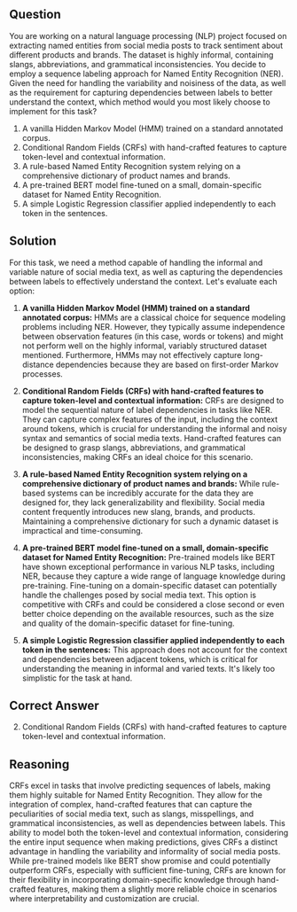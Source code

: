 ## Question

You are working on a natural language processing (NLP) project focused on extracting named entities from social media posts to track sentiment about different products and brands. The dataset is highly informal, containing slangs, abbreviations, and grammatical inconsistencies. You decide to employ a sequence labeling approach for Named Entity Recognition (NER). Given the need for handling the variability and noisiness of the data, as well as the requirement for capturing dependencies between labels to better understand the context, which method would you most likely choose to implement for this task?

1. A vanilla Hidden Markov Model (HMM) trained on a standard annotated corpus.
2. Conditional Random Fields (CRFs) with hand-crafted features to capture token-level and contextual information.
3. A rule-based Named Entity Recognition system relying on a comprehensive dictionary of product names and brands.
4. A pre-trained BERT model fine-tuned on a small, domain-specific dataset for Named Entity Recognition.
5. A simple Logistic Regression classifier applied independently to each token in the sentences.

## Solution

For this task, we need a method capable of handling the informal and variable nature of social media text, as well as capturing the dependencies between labels to effectively understand the context. Let's evaluate each option:

1. **A vanilla Hidden Markov Model (HMM) trained on a standard annotated corpus:** HMMs are a classical choice for sequence modeling problems including NER. However, they typically assume independence between observation features (in this case, words or tokens) and might not perform well on the highly informal, variably structured dataset mentioned. Furthermore, HMMs may not effectively capture long-distance dependencies because they are based on first-order Markov processes.

2. **Conditional Random Fields (CRFs) with hand-crafted features to capture token-level and contextual information:** CRFs are designed to model the sequential nature of label dependencies in tasks like NER. They can capture complex features of the input, including the context around tokens, which is crucial for understanding the informal and noisy syntax and semantics of social media texts. Hand-crafted features can be designed to grasp slangs, abbreviations, and grammatical inconsistencies, making CRFs an ideal choice for this scenario.

3. **A rule-based Named Entity Recognition system relying on a comprehensive dictionary of product names and brands:** While rule-based systems can be incredibly accurate for the data they are designed for, they lack generalizability and flexibility. Social media content frequently introduces new slang, brands, and products. Maintaining a comprehensive dictionary for such a dynamic dataset is impractical and time-consuming.

4. **A pre-trained BERT model fine-tuned on a small, domain-specific dataset for Named Entity Recognition:** Pre-trained models like BERT have shown exceptional performance in various NLP tasks, including NER, because they capture a wide range of language knowledge during pre-training. Fine-tuning on a domain-specific dataset can potentially handle the challenges posed by social media text. This option is competitive with CRFs and could be considered a close second or even better choice depending on the available resources, such as the size and quality of the domain-specific dataset for fine-tuning.

5. **A simple Logistic Regression classifier applied independently to each token in the sentences:** This approach does not account for the context and dependencies between adjacent tokens, which is critical for understanding the meaning in informal and varied texts. It's likely too simplistic for the task at hand.

## Correct Answer

2. Conditional Random Fields (CRFs) with hand-crafted features to capture token-level and contextual information.

## Reasoning

CRFs excel in tasks that involve predicting sequences of labels, making them highly suitable for Named Entity Recognition. They allow for the integration of complex, hand-crafted features that can capture the peculiarities of social media text, such as slangs, misspellings, and grammatical inconsistencies, as well as dependencies between labels. This ability to model both the token-level and contextual information, considering the entire input sequence when making predictions, gives CRFs a distinct advantage in handling the variability and informality of social media posts. While pre-trained models like BERT show promise and could potentially outperform CRFs, especially with sufficient fine-tuning, CRFs are known for their flexibility in incorporating domain-specific knowledge through hand-crafted features, making them a slightly more reliable choice in scenarios where interpretability and customization are crucial.